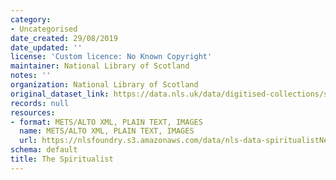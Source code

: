 ```yaml
---
category:
- Uncategorised
date_created: 29/08/2019
date_updated: ''
license: 'Custom licence: No Known Copyright'
maintainer: National Library of Scotland
notes: ''
organization: National Library of Scotland
original_dataset_link: https://data.nls.uk/data/digitised-collections/spiritualist-newspapers/
records: null
resources:
- format: METS/ALTO XML, PLAIN TEXT, IMAGES
  name: METS/ALTO XML, PLAIN TEXT, IMAGES
  url: https://nlsfoundry.s3.amazonaws.com/data/nls-data-spiritualistNewspaper.zip
schema: default
title: The Spiritualist
---
```

